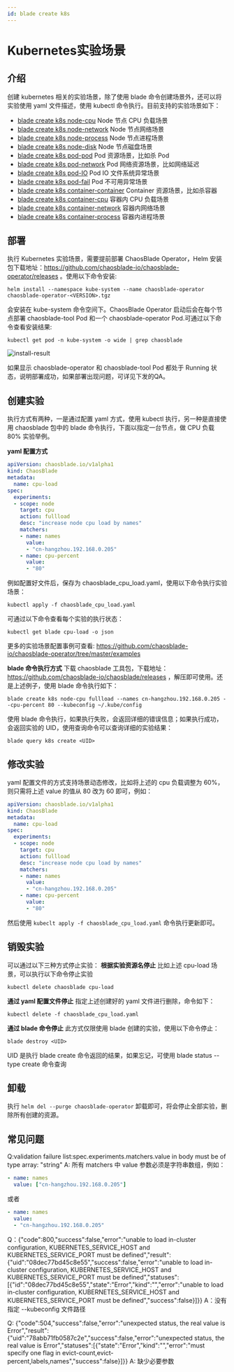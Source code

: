 ```yaml
---
id: blade create k8s 
---
```


# Kubernetes实验场景

## 介绍
创建 kubernetes 相关的实验场景，除了使用 blade 命令创建场景外，还可以将实验使用 yaml 文件描述，使用 kubectl 命令执行。目前支持的实验场景如下：
* [blade create k8s node-cpu](./blade%20create%20k8s%20node-cpu) Node 节点 CPU 负载场景
* [blade create k8s node-network](./blade%20create%20k8s%20node-network) Node 节点网络场景
* [blade create k8s node-process](./blade%20create%20k8s%20node-process) Node 节点进程场景
* [blade create k8s node-disk](./blade%20create%20k8s%20node-disk) Node 节点磁盘场景
* [blade create k8s pod-pod](./blade%20create%20k8s%20pod-pod) Pod 资源场景，比如杀 Pod
* [blade create k8s pod-network](./blade%20create%20k8s%20pod-network) Pod 网络资源场景，比如网络延迟
* [blade create k8s pod-IO](./blade%20create%20k8s%20pod-IO) Pod IO 文件系统异常场景
* [blade create k8s pod-fail](./blade%20create%20k8s%20pod-fail) Pod 不可用异常场景
* [blade create k8s container-container](./blade%20create%20k8s%20container-container) Container 资源场景，比如杀容器
* [blade create k8s container-cpu](./blade%20create%20k8s%20container-cpu) 容器内 CPU 负载场景
* [blade create k8s container-network](./blade%20create%20k8s%20container-network) 容器内网络场景
* [blade create k8s container-process](./blade%20create%20k8s%20container-process) 容器内进程场景

## 部署
执行 Kubernetes 实验场景，需要提前部署 ChaosBlade Operator，Helm 安装包下载地址：https://github.com/chaosblade-io/chaosblade-operator/releases 。使用以下命令安装:

 ```
 helm install --namespace kube-system --name chaosblade-operator chaosblade-operator-<VERSION>.tgz
 ```
 
会安装在 kube-system 命令空间下。ChaosBlade Operator 启动后会在每个节点部署 chaosblade-tool Pod 和一个 chaosblade-operator Pod.可通过以下命令查看安装结果:
```
kubectl get pod -n kube-system -o wide | grep chaosblade
```

![install-result](https://user-images.githubusercontent.com/3992234/68177275-c4ae3400-ffc2-11e9-9306-77956412242e.png)

如果显示 chaosblade-operator 和 chaosblade-tool Pod 都处于 Running 状态，说明部署成功，如果部署出现问题，可详见下发的QA。

## 创建实验
执行方式有两种，一是通过配置 yaml 方式，使用 kubectl 执行，另一种是直接使用 chaosblade 包中的 blade 命令执行，下面以指定一台节点，做 CPU 负载 80% 实验举例。

**yaml 配置方式** 
```yaml
apiVersion: chaosblade.io/v1alpha1
kind: ChaosBlade
metadata:
  name: cpu-load
spec:
  experiments:
  - scope: node
    target: cpu
    action: fullload
    desc: "increase node cpu load by names"
    matchers:
    - name: names
      value:
      - "cn-hangzhou.192.168.0.205"
    - name: cpu-percent
      value:
      - "80"
```
例如配置好文件后，保存为 chaosblade_cpu_load.yaml，使用以下命令执行实验场景：
 ```
 kubectl apply -f chaosblade_cpu_load.yaml
 ```
 可通过以下命令查看每个实验的执行状态：
 ```
 kubectl get blade cpu-load -o json
 ``` 
更多的实验场景配置事例可查看: https://github.com/chaosblade-io/chaosblade-operator/tree/master/examples

**blade 命令执行方式**
下载 chaosblade 工具包，下载地址：https://github.com/chaosblade-io/chaosblade/releases ，解压即可使用。还是上述例子，使用 blade 命令执行如下：
```shell
blade create k8s node-cpu fullload --names cn-hangzhou.192.168.0.205 --cpu-percent 80 --kubeconfig ~/.kube/config 
```
使用 blade 命令执行，如果执行失败，会返回详细的错误信息；如果执行成功，会返回实验的 UID，使用查询命令可以查询详细的实验结果：
```
blade query k8s create <UID>
```

## 修改实验
yaml 配置文件的方式支持场景动态修改，比如将上述的 cpu 负载调整为 60%，则只需将上述 value 的值从 80 改为 60 即可，例如：
```yaml
apiVersion: chaosblade.io/v1alpha1
kind: ChaosBlade
metadata:
  name: cpu-load
spec:
  experiments:
  - scope: node
    target: cpu
    action: fullload
    desc: "increase node cpu load by names"
    matchers:
    - name: names
      value:
      - "cn-hangzhou.192.168.0.205"
    - name: cpu-percent
      value:
      - "80"
```
然后使用 `kubeclt apply -f chaosblade_cpu_load.yaml` 命令执行更新即可。

## 销毁实验
可以通过以下三种方式停止实验：
**根据实验资源名停止**
比如上述 cpu-load 场景，可以执行以下命令停止实验
```
kubectl delete chaosblade cpu-load
```

**通过 yaml 配置文件停止**
指定上述创建好的 yaml 文件进行删除，命令如下：
```
kubectl delete -f chaosblade_cpu_load.yaml
```

**通过 blade 命令停止**
此方式仅限使用 blade 创建的实验，使用以下命令停止：
```
blade destroy <UID>
```
UID 是执行 blade create 命令返回的结果，如果忘记，可使用 blade status --type create 命令查询

## 卸载
执行 `helm del --purge chaosblade-operator` 卸载即可，将会停止全部实验，删除所有创建的资源。

## 常见问题
Q:validation failure list:spec.experiments.matchers.value in body must be of type array: "string"
A: 所有 matchers 中 value 参数必须是字符串数组，例如：
```yaml
- name: names
  value: ["cn-hangzhou.192.168.0.205"]
```
或者
```yaml
- name: names
  value: 
  - "cn-hangzhou.192.168.0.205"
```

Q：{"code":800,"success":false,"error":"unable to load in-cluster configuration, KUBERNETES_SERVICE_HOST and KUBERNETES_SERVICE_PORT must be defined","result":{"uid":"08dec77bd45c8e55","success":false,"error":"unable to load in-cluster configuration, KUBERNETES_SERVICE_HOST and KUBERNETES_SERVICE_PORT must be defined","statuses":[{"id":"08dec77bd45c8e55","state":"Error","kind":"","error":"unable to load in-cluster configuration, KUBERNETES_SERVICE_HOST and KUBERNETES_SERVICE_PORT must be defined","success":false}]}}
A：没有指定 --kubeconfig 文件路径

Q: {"code":504,"success":false,"error":"unexpected status, the real value is Error","result":{"uid":"78abb71fb0587c2e","success":false,"error":"unexpected status, the real value is Error","statuses":[{"state":"Error","kind":"","error":"must specify one flag in evict-count,evict-percent,labels,names","success":false}]}}
A: 缺少必要参数
